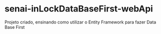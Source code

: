 # senai-inLockDataBaseFirst-webApi
Projeto criado, ensinando como utilizar o Entity Framework para fazer Data Base First
